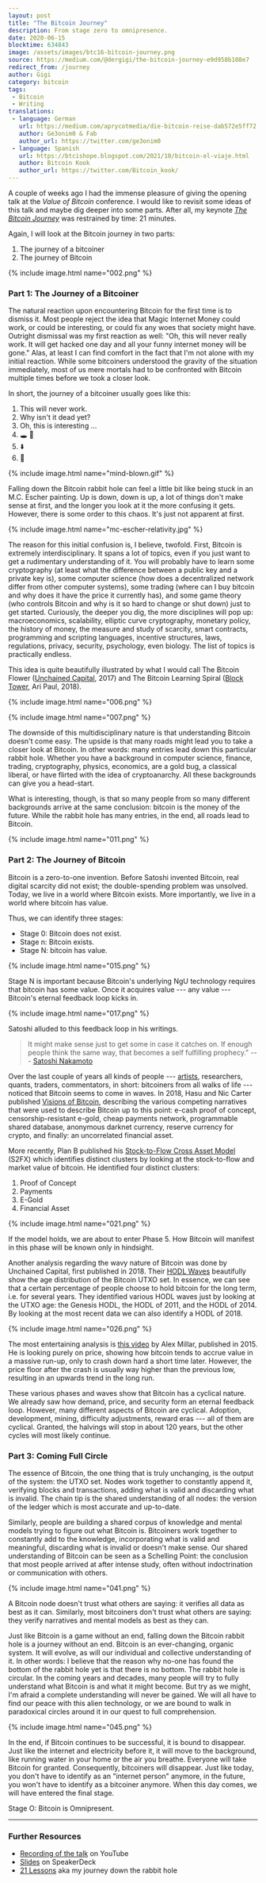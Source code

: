 ```yaml
---
layout: post
title: "The Bitcoin Journey"
description: From stage zero to omnipresence.
date: 2020-06-15
blocktime: 634843
image: /assets/images/btc16-bitcoin-journey.png
source: https://medium.com/@dergigi/the-bitcoin-journey-e9d958b108e7
redirect_from: /journey
author: Gigi
category: bitcoin
tags:
 - Bitcoin
 - Writing
translations:
 - language: German
   url: https://medium.com/aprycotmedia/die-bitcoin-reise-dab572e5ff72
   author: Ge3onim0 & Fab
   author_url: https://twitter.com/ge3onim0
 - language: Spanish
   url: https://btcishope.blogspot.com/2021/10/bitcoin-el-viaje.html
   author: Bitcoin Kook
   author_url: https://twitter.com/Bitcoin_kook/
---
```


A couple of weeks ago I had the immense pleasure of giving the opening
talk at the *Value of Bitcoin* conference. I would like to revisit some
ideas of this talk and maybe dig deeper into some parts. After all, my
keynote [*The Bitcoin Journey*](https://youtu.be/qVuFX0LkNDQ) was
restrained by time: 21 minutes.

Again, I will look at the Bitcoin journey in two parts:

1.  The journey of a bitcoiner
2.  The journey of Bitcoin

{% include image.html name="002.png" %}

### Part 1: The Journey of a Bitcoiner

The natural reaction upon encountering Bitcoin for the first time is to
dismiss it. Most people reject the idea that Magic Internet Money could
work, or could be interesting, or could fix any woes that society might
have. Outright dismissal was my first reaction as well: "Oh, this will
never really work. It will get hacked one day and all your funny
internet money will be gone." Alas, at least I can find comfort in the
fact that I'm not alone with my initial reaction. While some bitcoiners
understood the gravity of the situation immediately, most of us mere
mortals had to be confronted with Bitcoin multiple times before we took
a closer look.

In short, the journey of a bitcoiner usually goes like this:

1.  This will never work.
2.  Why isn't it dead yet?
3.  Oh, this is interesting ...
4.  🕳️ 🐇
5.  ⬇️
6.  🤯

{% include image.html name="mind-blown.gif" %}

Falling down the Bitcoin rabbit hole can feel a little bit like being
stuck in an M.C. Escher painting. Up is down, down is up, a lot of
things don't make sense at first, and the longer you look at it the more
confusing it gets. However, there is some order to this chaos. It's just
not apparent at first.

{% include image.html name="mc-escher-relativity.jpg" %}

The reason for this initial confusion is, I believe, twofold. First,
Bitcoin is extremely interdisciplinary. It spans a lot of topics, even
if you just want to get a rudimentary understanding of it. You will
probably have to learn some cryptography (at least what the difference
between a public key and a private key is), some computer science (how
does a decentralized network differ from other computer systems), some
trading (where can I buy bitcoin and why does it have the price it
currently has), and some game theory (who controls Bitcoin and why is it
so hard to change or shut down) just to get started. Curiously, the
deeper you dig, the more disciplines will pop up: macroeconomics,
scalability, elliptic curve cryptography, monetary policy, the history
of money, the measure and study of scarcity, smart contracts,
programming and scripting languages, incentive structures, laws,
regulations, privacy, security, psychology, even biology. The list of
topics is practically endless.

This idea is quite beautifully illustrated by what I would call The
Bitcoin Flower ([Unchained
Capital](https://unchained-capital.com/blog/blockchain-spectrum/), 2017)
and The Bitcoin Learning Spiral ([Block
Tower](https://thecryptocurrencyinvestor.files.wordpress.com/2018/05/bt-educationpdf.pdf),
Ari Paul, 2018).

{% include image.html name="006.png" %}

{% include image.html name="007.png" %}

The downside of this multidisciplinary nature is that understanding
Bitcoin doesn't come easy. The upside is that many roads might lead you
to take a closer look at Bitcoin. In other words: many entries lead down
this particular rabbit hole. Whether you have a background in computer
science, finance, trading, cryptography, physics, economics, are a gold
bug, a classical liberal, or have flirted with the idea of
cryptoanarchy. All these backgrounds can give you a head-start.

What is interesting, though, is that so many people from so many
different backgrounds arrive at the same conclusion: bitcoin is the
money of the future. While the rabbit hole has many entries, in the end,
all roads lead to Bitcoin.

{% include image.html name="011.png" %}

### Part 2: The Journey of Bitcoin

Bitcoin is a zero-to-one invention. Before Satoshi invented Bitcoin,
real digital scarcity did not exist; the double-spending problem was
unsolved. Today, we live in a world where Bitcoin exists. More
importantly, we live in a world where bitcoin has value.

Thus, we can identify three stages:

-   Stage 0: Bitcoin does not exist.
-   Stage n: Bitcoin exists.
-   Stage N: bitcoin has value.

{% include image.html name="015.png" %}

Stage N is important because Bitcoin's underlying NgU technology
requires that bitcoin has some value. Once it acquires value --- any
value --- Bitcoin's eternal feedback loop kicks in.

{% include image.html name="017.png" %}

Satoshi alluded to this feedback loop in his writings.

> It might make sense just to get some in case it catches on. If enough
> people think the same way, that becomes a self fulfilling prophecy."
> --- [Satoshi
> Nakamoto](https://satoshi.nakamotoinstitute.org/emails/cryptography/17/)

Over the last couple of years all kinds of people ---
[artists](https://hodlr.rocks/satoshi-series/satoshi-rides-the-waves-of-change-series-of-10/),
researchers, quants, traders, commentators, in short: bitcoiners from
all walks of life --- noticed that Bitcoin seems to come in waves. In
2018, Hasu and Nic Carter published [Visions of
Bitcoin](http://fakehost/@nic__carter/visions-of-bitcoin-4b7b7cbcd24c),
describing the various competing narratives that were used to describe
Bitcoin up to this point: e-cash proof of concept, censorship-resistant
e-gold, cheap payments network, programmable shared database, anonymous
darknet currency, reserve currency for crypto, and finally: an
uncorrelated financial asset.

More recently, Plan B published his [Stock-to-Flow Cross Asset
Model](http://fakehost/@100trillionUSD/bitcoin-stock-to-flow-cross-asset-model-50d260feed12)
(S2FX) which identifies distinct clusters by looking at the
stock-to-flow and market value of bitcoin. He identified four distinct
clusters:

1.  Proof of Concept
2.  Payments
3.  E-Gold
4.  Financial Asset

{% include image.html name="021.png" %}

If the model holds, we are about to enter Phase 5. How Bitcoin will
manifest in this phase will be known only in hindsight.

Another analysis regarding the wavy nature of Bitcoin was done by
Unchained Capital, first published in 2018. Their [HODL
Waves](https://unchained-capital.com/hodlwaves/) beautifully show the
age distribution of the Bitcoin UTXO set. In essence, we can see that a
certain percentage of people choose to hold bitcoin for the long term,
i.e. for several years. They identified various HODL waves just by
looking at the UTXO age: the Genesis HODL, the HODL of 2011, and the
HODL of 2014. By looking at the most recent data we can also identify a
HODL of 2018.

{% include image.html name="026.png" %}

The most entertaining analysis is [this
video](https://youtu.be/XbZ8zDpX2Mg) by Alex Millar, published in 2015.
He is looking purely on price, showing how bitcoin tends to accrue value
in a massive run-up, only to crash down hard a short time later.
However, the price floor after the crash is usually way higher than the
previous low, resulting in an upwards trend in the long run.

These various phases and waves show that Bitcoin has a cyclical nature.
We already saw how demand, price, and security form an eternal feedback
loop. However, many different aspects of Bitcoin are cyclical. Adoption,
development, mining, difficulty adjustments, reward eras --- all of them
are cyclical. Granted, the halvings will stop in about 120 years, but
the other cycles will most likely continue.

### Part 3: Coming Full Circle

The essence of Bitcoin, the one thing that is truly unchanging, is the
output of the system: the UTXO set. Nodes work together to constantly
append it, verifying blocks and transactions, adding what is valid and
discarding what is invalid. The chain tip is the shared understanding of
all nodes: the version of the ledger which is most accurate and
up-to-date.

Similarly, people are building a shared corpus of knowledge and mental
models trying to figure out what Bitcoin is. Bitcoiners work together to
constantly add to the knowledge, incorporating what is valid and
meaningful, discarding what is invalid or doesn't make sense. Our shared
understanding of Bitcoin can be seen as a Schelling Point: the
conclusion that most people arrived at after intense study, often
without indoctrination or communication with others.

{% include image.html name="041.png" %}

A Bitcoin node doesn't trust what others are saying: it verifies all
data as best as it can. Similarly, most bitcoiners don't trust what
others are saying: they verify narratives and mental models as best as
they can.

Just like Bitcoin is a game without an end, falling down the Bitcoin
rabbit hole is a journey without an end. Bitcoin is an ever-changing,
organic system. It will evolve, as will our individual and collective
understanding of it. In other words: I believe that the reason why
no-one has found the bottom of the rabbit hole yet is that there is no
bottom. The rabbit hole is circular. In the coming years and decades,
many people will try to fully understand what Bitcoin is and what it
might become. But try as we might, I'm afraid a complete understanding
will never be gained. We will all have to find our peace with this alien
technology, or we are bound to walk in paradoxical circles around it in
our quest to full comprehension.

{% include image.html name="045.png" %}

In the end, if Bitcoin continues to be successful, it is bound to
disappear. Just like the internet and electricity before it, it will
move to the background, like running water in your home or the air you
breathe. Everyone will take Bitcoin for granted. Consequently,
bitcoiners will disappear. Just like today, you don't have to identify
as an "internet person" anymore, in the future, you won't have to
identify as a bitcoiner anymore. When this day comes, we will have
entered the final stage.

Stage O: Bitcoin is Omnipresent.

---

### Further Resources

- [Recording of the talk](https://youtu.be/qVuFX0LkNDQ) on YouTube
- [Slides](https://speakerdeck.com/dergigi/the-bitcoin-journey) on SpeakerDeck
- [21 Lessons](https://21lessons.com) aka my journey down the rabbit hole
